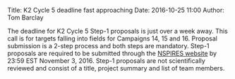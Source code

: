 Title: K2 Cycle 5 deadline fast approaching
Date: 2016-10-25 11:00
Author: Tom Barclay

The deadline for K2 Cycle 5 Step-1 proposals is just over a week away. This call is for targets falling into fields for Campaigns 14, 15 and 16. Proposal submission is a 2-step process and both steps are mandatory. Step-1 proposals are required to be submitted through the [NSPIRES website](https://nspires.nasaprs.com/external/solicitations/summary.do?method=init&solId={D68A4380-B327-7C96-04CF-02B0FC940DBF}&path=open) by 23:59 EST November 3, 2016. Step-1 proposals are not scientifically reviewed and consist of a title, project summary and list of team members.